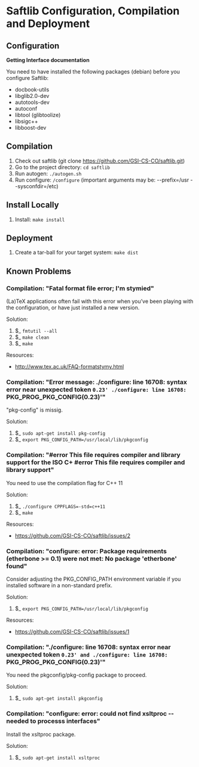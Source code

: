 # Saftlib Configuration, Compilation and Deployment

## Configuration

**Getting Interface documentation**

You need to have installed the following packages (debian) before you configure Saftlib:

* docbook-utils
* libglib2.0-dev
* autotools-dev
* autoconf
* libtool (glibtoolize)
* libsigc++
* libboost-dev

## Compilation

1. Check out saftlib (git clone https://github.com/GSI-CS-CO/saftlib.git)
2. Go to the project directory: `cd saftlib`
3. Run autogen: `./autogen.sh`
4. Run configure: `/configure` (important arguments may be: --prefix=/usr --sysconfdir=/etc)

## Install Locally

1. Install: `make install`

## Deployment

1. Create a tar-ball for your target system: `make dist`

## Known Problems

### Compilation: "Fatal format file error; I'm stymied"

(La)TeX applications often fail with this error when you’ve been playing with the configuration, or have just installed a new version. 

Solution: 

1. $_ `fmtutil --all`
2. $_ `make clean`
3. $_ `make`

Resources:
* http://www.tex.ac.uk/FAQ-formatstymy.html

### Compilation: "Error message: ./configure: line 16708: syntax error near unexpected token `0.23' ./configure: line 16708: `PKG_PROG_PKG_CONFIG(0.23)'"

"pkg-config" is missig.

Solution:

1. $_ `sudo apt-get install pkg-config`
2. $_ `export PKG_CONFIG_PATH=/usr/local/lib/pkgconfig`

### Compilation: "#error This file requires compiler and library support for the ISO C+ #error This file requires compiler and library support"

You need to use the compilation flag for C++ 11

Solution:

1. $_ `./configure CPPFLAGS=-std=c++11`
2. $_ `make`

Resources:
* https://github.com/GSI-CS-CO/saftlib/issues/2

### Compilation: "configure: error: Package requirements (etherbone >= 0.1) were not met: No package 'etherbone' found"

Consider adjusting the PKG_CONFIG_PATH environment variable if you
installed software in a non-standard prefix.

Solution:

1. $_ `export PKG_CONFIG_PATH=/usr/local/lib/pkgconfig`

Resources:
* https://github.com/GSI-CS-CO/saftlib/issues/1

### Compilation: "./configure: line 16708: syntax error near unexpected token `0.23' and ./configure: line 16708: `PKG_PROG_PKG_CONFIG(0.23)'"

You need the pkgconfig/pkg-config package to proceed.

Solution:

1. $_ `sudo apt-get install pkgconfig`

### Compilation: "configure: error: could not find xsltproc -- needed to processs interfaces"

Install the xsltproc package.

Solution:

1. $_ `sudo apt-get install xsltproc`




